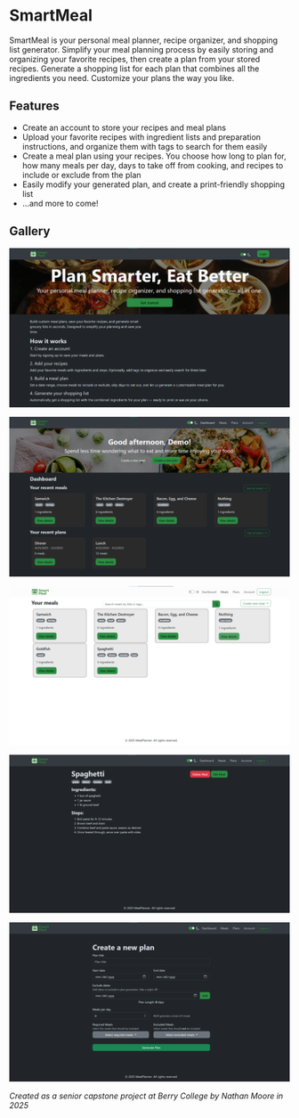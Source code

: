 # SmartMeal
SmartMeal is your personal meal planner, recipe organizer, and shopping list generator.  Simplify your meal planning process by easily storing and organizing your favorite recipes, then create a plan from your stored recipes.  Generate a shopping list for each plan that combines all the ingredients you need.  Customize your plans the way you like.

## Features
- Create an account to store your recipes and meal plans
- Upload your favorite recipes with ingredient lists and preparation instructions, and organize them with tags to search for them easily
- Create a meal plan using your recipes. You choose how long to plan for, how many meals per day, days to take off from cooking, and recipes to include or exclude from the plan
- Easily modify your generated plan, and create a print-friendly shopping list
- ...and more to come!

## Gallery
![The hero page](/gallery/hero.png)

![The dashboard page](/gallery/dashboard.png)

![Meals page](/gallery/meals.png)

![Meal details page](/gallery/meal_details.png)

![Plan creation page](/gallery/create_plan.png)

*Created as a senior capstone project at Berry College by Nathan Moore in 2025*
